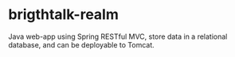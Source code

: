 # brigthtalk-realm
Java web-app using Spring RESTful MVC, store data in a relational database, and can be deployable to Tomcat.
